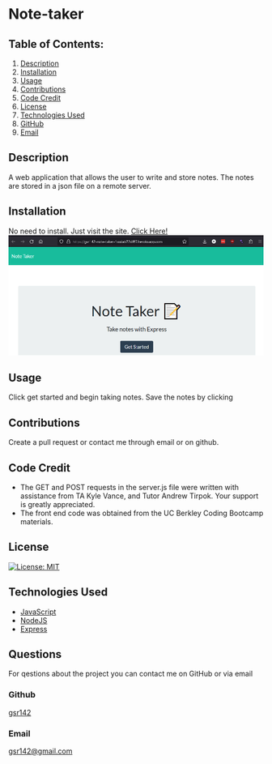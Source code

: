 # Note-taker

## Table of Contents:
1. [Description](#description)
2. [Installation](#installation)
3. [Usage](#usage)
4. [Contributions](#contributions)
5. [Code Credit](#code-credit)
6. [License](#license)
7. [Technologies Used](#technology)
8. [GitHub](#github)
9. [Email](#email)
  
  
## Description
A web application that allows the user to write and store notes. The notes are stored in a json file on a remote server.

## Installation
No need to install. Just visit the site. [Click Here!](https://gsr142-note-taker-1ccdab72df67.herokuapp.com/)
![screenshot](./public/assets/images/screenshot.png)

## Usage
Click get started and begin taking notes. Save the notes by clicking

## Contributions
Create a pull request or contact me through email or on github.

## Code Credit
* The GET and POST requests in the server.js file were written with assistance from TA Kyle Vance, and Tutor Andrew Tirpok. Your support is greatly appreciated. 
* The front end code was obtained from the UC Berkley Coding Bootcamp materials.

## License
 [![License: MIT](https://img.shields.io/badge/License-MIT-yellow.svg)](https://opensource.org/licenses/MIT)

## Technologies Used
* [JavaScript](https://developer.mozilla.org/en-US/docs/Web/JavaScript)
* [NodeJS](https://nodejs.org/en)
* [Express](https://expressjs.com/)

## Questions
For qestions about the project you can contact me on GitHub or via email

### Github
[gsr142](https://github.com/gsr142)

### Email
[gsr142@gmail.com](gsr142@gmail.com)